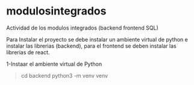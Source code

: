 # modulosintegrados
Actividad de los modulos integrados (backend frontend SQL)


Para Instalar el proyecto se debe instalar un ambiente virtual de python e instalar las librerias (backend),
para el frontend se deben instalar las librerias de react.


1-Instaar el ambiente virtual de Python

>cd backend
>python3 -m venv venv
>
